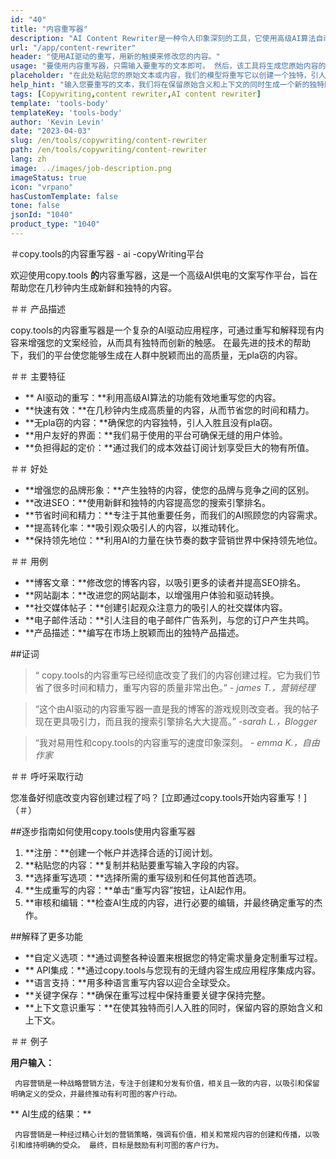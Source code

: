 ```yaml
---
id: "40"
title: "内容重写器"
description: "AI Content Rewriter是一种令人印象深刻的工具，它使用高级AI算法自动重写和重塑您的输入文本，从而使其独特，引人入胜且更具吸引力。 此工具非常适合希望提高其内容质量并避免窃问题的博客作者，撰稿人和内容创建者。"
url: "/app/content-rewriter"
header: "使用AI驱动的重写，用新的触摸来修改您的内容。"
usage: "要使用内容重写器，只需输入要重写的文本即可。 然后，该工具将生成您原始内容的独特，结构良好且引人入胜的版本，并保持其上下文和关键想法。"
placeholder: "在此处粘贴您的原始文本或内容，我们的模型将重写它以创建一个独特，引人入胜且吸引人的版本。"
help_hint: "输入您要重写的文本，我们将在保留原始含义和上下文的同时生成一个新的独特版本。 提高内容质量和避免窃问题的理想选择。"
tags: [Copywriting,content rewriter,AI content rewriter]
template: 'tools-body'
templateKey: 'tools-body'
author: 'Kevin Levin'
date: "2023-04-03"
slug: /en/tools/copywriting/content-rewriter
path: /en/tools/copywriting/content-rewriter
lang: zh
image: ../images/job-description.png
imageStatus: true
icon: "vrpano"
hasCustomTemplate: false
tone: false
jsonId: "1040"
product_type: "1040"
---
```

＃copy.tools的内容重写器 -  ai -copyWriting平台

欢迎使用copy.tools **的**内容重写器，这是一个高级AI供电的文案写作平台，旨在帮助您在几秒钟内生成新鲜和独特的内容。

＃＃ 产品描述

copy.tools的内容重写器是一个复杂的AI驱动应用程序，可通过重写和解释现有内容来增强您的文案经验，从而具有独特而创新的触感。 在最先进的技术的帮助下，我们的平台使您能够生成在人群中脱颖而出的高质量，无pla窃的内容。

＃＃ 主要特征

 -  ** AI驱动的重写：**利用高级AI算法的功能有效地重写您的内容。
  -  **快速有效：**在几秒钟内生成高质量的内容，从而节省您的时间和精力。
  -  **无pla窃的内容：**确保您的内容独特，引人入胜且没有pla窃。
  -  **用户友好的界面：**我们易于使用的平台可确保无缝的用户体验。
  -  **负担得起的定价：**通过我们的成本效益订阅计划享受巨大的物有所值。

＃＃ 好处

 -  **增强您的品牌形象：**产生独特的内容，使您的品牌与竞争之间的区别。
  -  **改进SEO：**使用新鲜和独特的内容提高您的搜索引擎排名。
  -  **节省时间和精力：**专注于其他重要任务，而我们的AI照顾您的内容需求。
  -  **提高转化率：**吸引观众吸引人的内容，以推动转化。
  -  **保持领先地位：**利用AI的力量在快节奏的数字营销世界中保持领先地位。

＃＃ 用例

 -  **博客文章：**修改您的博客内容，以吸引更多的读者并提高SEO排名。
  -  **网站副本：**改进您的网站副本，以增强用户体验和驱动转换。
  -  **社交媒体帖子：**创建引起观众注意力的吸引人的社交媒体内容。
  -  **电子邮件活动：**引人注目的电子邮件广告系列，与您的订户产生共鸣。
  -  **产品描述：**编写在市场上脱颖而出的独特产品描述。

##证词

>“ copy.tools的内容重写已经彻底改变了我们的内容创建过程。它为我们节省了很多时间和精力，重写内容的质量非常出色。”  -  _james T.，营销经理_

>“这个由AI驱动的内容重写器一直是我的博客的游戏规则改变者。我的帖子现在更具吸引力，而且我的搜索引擎排名大大提高。”  -_sarah L.，Blogger_

>“我对易用性和copy.tools的内容重写的速度印象深刻。  -  _emma K.，自由作家_

＃＃ 呼吁采取行动

您准备好彻底改变内容创建过程了吗？  [立即通过copy.tools开始内容重写！]（＃）

##逐步指南如何使用copy.tools使用内容重写器

1. **注册：**创建一个帐户并选择合适的订阅计划。
 2. **粘贴您的内容：**复制并粘贴要重写输入字段的内容。
 3. **选择重写选项：**选择所需的重写级别和任何其他首选项。
 4. **生成重写的内容：**单击“重写内容”按钮，让AI起作用。
 5. **审核和编辑：**检查AI生成的内容，进行必要的编辑，并最终确定重写的杰作。

##解释了更多功能

 -  **自定义选项：**通过调整各种设置来根据您的特定需求量身定制重写过程。
  -  ** API集成：**通过copy.tools与您现有的无缝内容生成应用程序集成内容。
  -  **语言支持：**用多种语言重写内容以迎合全球受众。
  -  **关键字保存：**确保在重写过程中保持重要关键字保持完整。
  -  **上下文意识重写：**在使其独特而引人入胜的同时，保留内容的原始含义和上下文。

＃＃ 例子

**用户输入：**

````````
 内容营销是一种战略营销方法，专注于创建和分发有价值，相关且一致的内容，以吸引和保留明确定义的受众，并最终推动有利可图的客户行动。
 ````````

** AI生成的结果：**

````````
 内容营销是一种经过精心计划的营销策略，强调有价值，相关和常规内容的创建和传播，以吸引和维持明确的受众。 最终，目标是鼓励有利可图的客户行为。
 ````````
